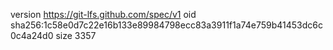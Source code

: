 version https://git-lfs.github.com/spec/v1
oid sha256:1c58e0d7c22e16b133e89984798ecc83a3911f1a74e759b41453dc6c0c4a24d0
size 3357
